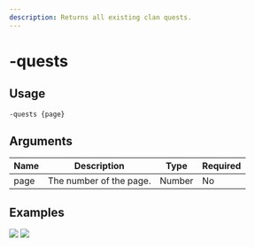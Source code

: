 ```yaml
---
description: Returns all existing clan quests.
---
```


# -quests

## Usage

```
-quests {page}
```

## Arguments

| Name | Description             | Type   | Required |
| ---- | ----------------------- | ------ | -------- |
| page | The number of the page. | Number | No       |

## Examples

![](https://user-images.githubusercontent.com/111157596/281818156-15f21f76-cbf1-4d89-9880-b8a5bf46f05c.png)
![](https://user-images.githubusercontent.com/111157596/281818239-f3cf3c64-cec3-4ebb-b35b-186c87e3f9be.png)
